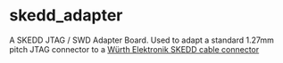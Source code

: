 # skedd_adapter

A SKEDD JTAG / SWD Adapter Board. Used to adapt a standard 1.27mm pitch JTAG connector to a [Würth Elektronik SKEDD cable connector](https://www.digikey.com/en/products/detail/w%C3%BCrth-elektronik/490107670412S/10315621)
